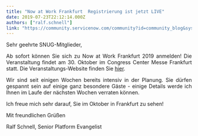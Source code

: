```yaml
---
title: "Now at Work Frankfurt  Registrierung ist jetzt LIVE"
date: 2019-07-23T22:12:14.000Z
authors: ["ralf.schnell"]
link: "https://community.servicenow.com/community?id=community_blog&sys_id=918c3c4adb763b805ed4a851ca961927"
---
```

<p style="text-align: justify;">Sehr geehrte SNUG-Mitglieder,</p>
<p style="text-align: justify;">Ab sofort können Sie sich zu Now at Work Frankfurt 2019 anmelden! Die Veranstaltung findet am 30. Oktober im Congress Center Messe Frankfurt statt. Die Veranstaltungs-Website finden Sie <a href="https://www.servicenow.de/now-at-work/frankfurt.html" target="_blank" rel="noopener noreferrer nofollow">hier</a>.</p>
<p style="text-align: justify;">Wir sind seit einigen Wochen bereits intensiv in der Planung. Sie dürfen gespannt sein auf einige ganz besondere Gäste - einige Details werde ich Ihnen im Laufe der nächsten Wochen verraten können.</p>
<p>Ich freue mich sehr darauf, Sie im Oktober in Frankfurt zu sehen!</p>
<p>Mit freundlichen Grüßen</p>
<p>Ralf Schnell, Senior Platform Evangelist</p>